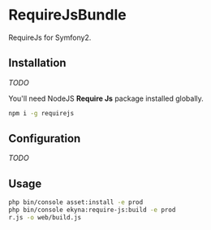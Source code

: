 RequireJsBundle
==========

RequireJs for Symfony2.

## Installation

_TODO_

You'll need NodeJS __Require Js__ package installed globally.

```bash
npm i -g requirejs
```

## Configuration

_TODO_

## Usage

```bash
php bin/console asset:install -e prod
php bin/console ekyna:require-js:build -e prod
r.js -o web/build.js
```
